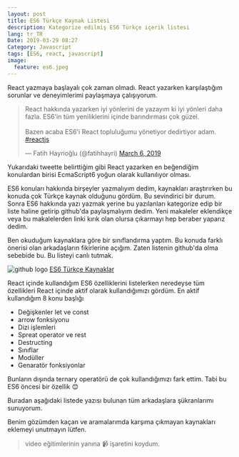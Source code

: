 ```yaml
---
layout: post
title: ES6 Türkçe Kaynak Listesi
description: Kategorize edilmiş ES6 Türkçe içerik listesi
lang: tr_TR
Date: 2019-03-29 08:27
Category: Javascript
tags: [ES6, react, javascript]
image:
  feature: es6.jpeg
---
```


React yazmaya başlayalı çok zaman olmadı. React yazarken karşılaştığım sorunlar ve deneyimlerimi paylaşmaya çalışıyorum. 

<blockquote class="twitter-tweet" data-partner="tweetdeck"><p lang="tr" dir="ltr">React hakkında yazarken iyi yönlerini de yazayım ki iyi yönleri daha fazla. ES6&#39;in tüm yeniliklerini içinde barındırması çok güzel. <br><br>Bazen acaba ES6&#39;i React topluluğumu yönetiyor dedirtiyor adam. <a href="https://twitter.com/hashtag/reactjs?src=hash&amp;ref_src=twsrc%5Etfw">#reactjs</a></p>&mdash; Fatih Hayrioğlu (@fatihhayri) <a href="https://twitter.com/fatihhayri/status/1103203020173688833?ref_src=twsrc%5Etfw">March 6, 2019</a></blockquote>
<script async src="https://platform.twitter.com/widgets.js" charset="utf-8"></script>

Yukarıdaki tweette belirttiğim gibi React yazarken en beğendiğim konulardan birisi EcmaScript6 yoğun olarak kullanılıyor olması. 

ES6 konuları hakkında birşeyler yazmalıyım dedim, kaynakları araştırırken bu konuda çok Türkçe kaynak olduğunu gördüm. Bu sevindirici bir durum. Sonra ES6 hakkında yazı yazmak yerine bu yazılanları kategorize edip bir liste haline getirip github'da paylaşmalıyım dedim. Yeni makaleler eklendikçe veya bu makalelerden linki kırık olan olursa çıkarmayı hep beraber yaparız dedim. 

Ben okuduğum kaynaklara göre bir sınıflandırma yaptım. Bu konuda farklı önerisi olan arkadaşların fikirlerine açığım. Zaten listenin github'da olma sebebide bu. Bu listeyi canlı tutmak.

![github logo](https://fatihhayrioglu.com/images/github-logo.png) [ES6 Türkçe Kaynaklar](https://github.com/fatihhayri/es6-turkce-kaynaklar)

React içinde kullandığım ES6 özelliklerini listelerken neredeyse tüm özellikleri React içinde aktif olarak kullandığımızı gördüm. En aktif kullandığım 8 konu başlığı

- Değişkenler let ve const
- arrow fonksiyonu
- Dizi işlemleri
- Spreat operator ve rest
- Destructing
- Sınıflar
- Modüller
- Genaratör fonksiyonlar

Bunların dışında ternary operatörü de çok kullandığımızı fark ettim. Tabi bu ES6 öncesi bir özellik 😊

Buradan aşağıdaki listede yazısı bulunan tüm arkadaşlara şükranlarımı sunuyorum.

Benim gözümden kaçan ve aramalarımda karşıma çıkmayan kaynakları eklemeyi unutmayın lütfen.

> video eğitimlerinin yanına :video_camera: işaretini koydum.
